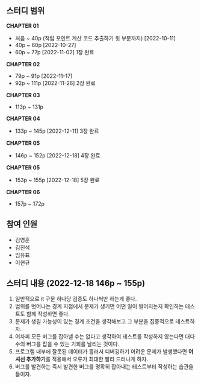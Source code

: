 ## 스터디 범위

**CHAPTER 01**

- 처음 ~ 40p (적립 포인트 계산 코드 추출하기 윗 부분까지) [2022-10-11]
- 40p ~ 60p [2022-10-27]
- 60p ~ 77p [2022-11-02] 1장 완료

**CHAPTER 02**

- 79p ~ 91p [2022-11-17]
- 92p ~ 111p [2022-11-26] 2장 완료

**CHAPTER 03**

- 113p ~ 131p

**CHAPTER 04**

- 133p ~ 145p [2022-12-11] 3장 완료

**CHAPTER 05**

- 146p ~ 152p [2022-12-18] 4장 완료

**CHAPTER 05**

- 153p ~ 155p [2022-12-18] 5장 완료

**CHAPTER 06**
- 157p ~ 172p

## 참여 인원

- 김영훈
- 김진석
- 임유표
- 이현규

## 스터디 내용 (**2022-12-18** 146p ~ 155p)

1. 일반적으로 it 구문 하나당 검증도 하나씩만 하는게 좋다.
2. 범위를 벗어나는 경계 지점에서 문제가 생기면 어떤 일이 벌어지는지 확인하는 테스트도 함께 작성하면 좋다.
3. 문제가 생길 가능성이 있는 경계 조건을 생각해보고 그 부분을 집중적으로 테스트하자.
4. 어차피 모든 버그를 잡아낼 수는 없다고 생각하여 테스트를 작성하지 않는다면 대다수의 버그를 잡을 수 있는 기회를 날리는 것이다.
5. 프로그램 내부에 잘못된 데이터가 흘러서 디버깅하기 어려운 문제가 발생했다면 **어셔선 추가하기**를 적용해서 오류가 최대한 빨리 드러나게 하자.
6. 버그를 발견하는 즉시 발견한 버그를 명확히 잡아내는 테스트부터 작성하는 습관을 들이자.
